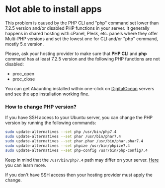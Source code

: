 Not able to install apps
========================

This problem is caused by the PHP CLI and "php" command set lower than 7.2.5 version and/or disabled PHP functions in your server. It generally happens in shared hosting with cPanel, Plesk, etc. panels where they offer Multi-PHP versions and set the lowest one for CLI and/or "php" command, mostly 5.x version.

Please, ask your hosting provider to make sure that **PHP CLI** and **php** command has at least 7.2.5 version and the following PHP functions are not disabled:

- proc_open
- proc_close

You can get Akaunting installed within one-click on [DigitalOcean](https://bit.ly/akaunting-do-start) servers and see the app installation working fine.

### How to change PHP version?

If you have SSH access to your Ubuntu server, you can change the PHP version by running the following commands:

```bash
sudo update-alternatives --set php /usr/bin/php7.4
sudo update-alternatives --set phar /usr/bin/phar7.4
sudo update-alternatives --set phar.phar /usr/bin/phar.phar7.4
sudo update-alternatives --set phpize /usr/bin/phpize7.4
sudo update-alternatives --set php-config /usr/bin/php-config7.4
```

Keep in mind that the `/usr/bin/php7.4` path may differ on your server. [Here](https://tecadmin.net/switch-between-multiple-php-version-on-ubuntu) you can learn more.

If you don't have SSH access then your hosting provider must apply the change.

